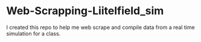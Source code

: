 # Web-Scrapping-Liitelfield_sim
I created this repo to help me web scrape and compile data from a real time simulation for a class. 
